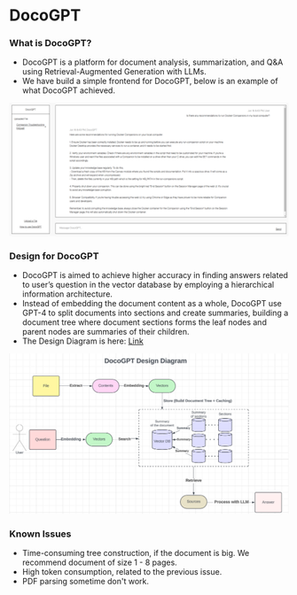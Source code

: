 # DocoGPT
### What is DocoGPT?
- DocoGPT is a platform for document analysis, summarization, and Q&A using Retrieval-Augmented Generation with LLMs.
- We have build a simple frontend for DocoGPT, below is an example of what DocoGPT achieved. 

![](https://raw.githubusercontent.com/Hongda-OSU/PicGo-2.3.1/master/img204316.png)

### Design for DocoGPT
- DocoGPT is aimed to achieve higher accuracy in finding answers related to user’s question in the vector database by employing a hierarchical information architecture. 
- Instead of embedding the document content as a whole, DocoGPT use GPT-4 to split documents into sections and create summaries, building a document tree where document sections forms the leaf nodes and parent nodes are summaries of their children.
- The Design Diagram is here: [Link](https://lucid.app/lucidchart/2f64abf0-ffe1-4061-a545-9509a62c5d11/edit?viewport_loc=-704%2C-130%2C3328%2C1562%2C0_0&invitationId=inv_dfed4aea-24dc-46a0-8eca-5c6c7e73e875)

![](https://raw.githubusercontent.com/Hongda-OSU/PicGo-2.3.1/master/img204759.png)

### Known Issues
- Time-consuming tree construction, if the document is big. We recommend document of size 1 - 8 pages.
- High token consumption, related to the previous issue.
- PDF parsing sometime don't work.

